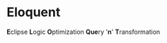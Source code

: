 # Eloquent
<B>E</B>clipse <B>L</B>ogic <B>O</B>ptimization <B>Que</B>ry '<B>n</B>' <B>T</B>ransformation
